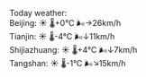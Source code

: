 Today weather:  
Beijing: ☀️   🌡️+0°C 🌬️→26km/h  
Tianjin: ☀️   🌡️-4°C 🌬️↓11km/h  
Shijiazhuang: ☀️   🌡️+4°C 🌬️↓7km/h  
Tangshan: ☀️   🌡️-1°C 🌬️↘15km/h  
